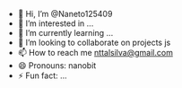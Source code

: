 - 👋 Hi, I’m @Naneto125409
- 👀 I’m interested in ...
- 🌱 I’m currently learning ...
- 💞️ I’m looking to collaborate on projects js
- 📫 How to reach me nttalsilva@gmail.com
- 😄 Pronouns: nanobit
- ⚡ Fun fact: ...

<!---
Naneto125409/Naneto125409 is a ✨ special ✨ repository because its `README.md` (this file) appears on your GitHub profile.
You can click the Preview link to take a look at your changes.
--->
